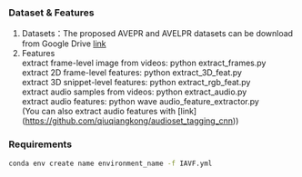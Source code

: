 ### Dataset & Features
1. Datasets：The proposed AVEPR and AVELPR datasets can be download from Google Drive [link](https://drive.google.com/drive/folders/1lDUiDtJhTc-hzK-AaEAuAUZ2VCy4e73F?usp=sharing)
2. Features <br>
  extract frame-level image from videos: python extract_frames.py <br>
  extract 2D frame-level features: python extract_3D_feat.py <br>
  extract 3D snippet-level features: python extract_rgb_feat.py <br>
  extract audio samples from videos: python extract_audio.py <br>
  extract audio features: python wave audio_feature_extractor.py <br>
  (You can also extract audio features with [link] (https://github.com/qiuqiangkong/audioset_tagging_cnn))
  
 ### Requirements
```bash
conda env create name environment_name -f IAVF.yml
```

